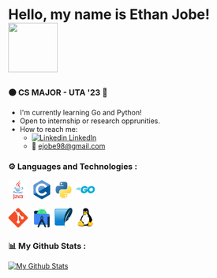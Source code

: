 <h1 align="left"> Hello, my name is Ethan Jobe!<img src="https://media0.giphy.com/media/Y5IJ9mcHoO6AaUj5Pw/giphy.gif?cid=790b76113855221a7d7d7296bdaaa2e81c9fc8a94a1aec8c&rid=giphy.gif&ct" width="100" height="100"/></h1>

### 🟠 CS MAJOR - UTA '23 🔵

- I'm currently learning Go and Python!
- Open to internship or research opprunities.
- How to reach me: 
  - [![Linkedin](https://i.stack.imgur.com/gVE0j.png) LinkedIn](https://www.linkedin.com/in/ethan-jobe/)
  - 📧 ejobe98@gmail.com

### ⚙ Languages and Technologies :
<img src="https://github.com/devicons/devicon/blob/master/icons/java/java-original-wordmark.svg" title="Java" alt="java" width="40" height="40"/>&nbsp;
<img src="https://github.com/devicons/devicon/blob/master/icons/c/c-original.svg" title="C" alt="c" width="40" height="40"/>
<img src="https://github.com/devicons/devicon/blob/master/icons/python/python-original.svg" title="Python" alt="py" width="40" height="40"/>
<img src="https://github.com/devicons/devicon/blob/master/icons/go/go-original-wordmark.svg" title="Windows" alt="BillGates" width="40" height="40"/>

<img src="https://github.com/devicons/devicon/blob/master/icons/git/git-original.svg" title="Git" alt="git" width="40" height="40"/>&nbsp;
<img src="https://github.com/devicons/devicon/blob/master/icons/androidstudio/androidstudio-original.svg" title="Android Studio" alt="droid" width="40" height="40"/>
<img src="https://github.com/devicons/devicon/blob/master/icons/sqlite/sqlite-original.svg" title="SQLite" alt="sql" width="40" height="40"/>
<img src="https://github.com/devicons/devicon/blob/master/icons/linux/linux-original.svg" title="Linux" alt="Penguin" width="40" height="40"/>

### 📊 My Github Stats :
[![My Github Stats](https://github-readme-stats.vercel.app/api/top-langs/?username=EjobeTea&layout=compact&show_icons=true&theme=blueberry)](https://github.com/anuraghazra/github-readme-stats)







